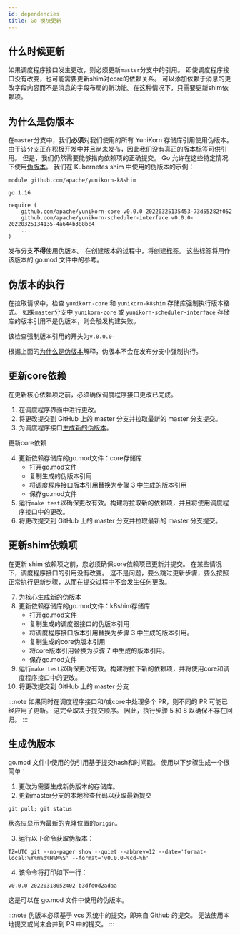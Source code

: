 ```yaml
---
id: dependencies
title: Go 模块更新
---
```


<!--
Licensed to the Apache Software Foundation (ASF) under one
or more contributor license agreements.  See the NOTICE file
distributed with this work for additional information
regarding copyright ownership.  The ASF licenses this file
to you under the Apache License, Version 2.0 (the
"License"); you may not use this file except in compliance
with the License.  You may obtain a copy of the License at

  http://www.apache.org/licenses/LICENSE-2.0

Unless required by applicable law or agreed to in writing,
software distributed under the License is distributed on an
"AS IS" BASIS, WITHOUT WARRANTIES OR CONDITIONS OF ANY
KIND, either express or implied.  See the License for the
specific language governing permissions and limitations
under the License.
-->

## 什么时候更新
如果调度程序接口发生更改，则必须更新`master`分支中的引用。
即使调度程序接口没有改变，也可能需要更新shim对core的依赖关系。
可以添加依赖于消息的更改字段内容而不是消息的字段布局的新功能。在这种情况下，只需要更新shim依赖项。

## 为什么是伪版本
在`master`分支中，我们**必须**对我们使用的所有 YuniKorn 存储库引用使用伪版本。
由于该分支正在积极开发中并且尚未发布，因此我们没有真正的版本标签可供引用。
但是，我们仍然需要能够指向依赖项的正确提交。
Go 允许在这些特定情况下使用[伪版本](https://go.dev/ref/mod#pseudo-versions)。
我们在 Kubernetes shim 中使用的伪版本的示例：
```
module github.com/apache/yunikorn-k8shim

go 1.16

require (
	github.com/apache/yunikorn-core v0.0.0-20220325135453-73d55282f052
	github.com/apache/yunikorn-scheduler-interface v0.0.0-20220325134135-4a644b388bc4
	...
)
```
发布分支**不得**使用伪版本。
在创建版本的过程中，将创建[标签](/community/release_procedure#tag-and-update-release-for-version)。
这些标签将用作该版本的 go.mod 文件中的参考。    

## 伪版本的执行
在拉取请求中，检查 `yunikorn-core` 和 `yunikorn-k8shim` 存储库强制执行版本格式。
如果`master`分支中 `yunikorn-core` 或 `yunikorn-scheduler-interface` 存储库的版本引用不是伪版本，则会触发构建失败。

该检查强制版本引用的开头为`v.0.0.0-`


根据上面的[为什么是伪版本](#why-a-pseudo-version)解释，伪版本不会在发布分支中强制执行。

## 更新core依赖
在更新核心依赖项之前，必须确保调度程序接口更改已完成。
1. 在调度程序界面中进行更改。
2. 将更改提交到 GitHub 上的 master 分支并拉取最新的 master 分支提交。
3. 为调度程序接口[生成新的伪版本](#generate-a-pseudo-version)。

更新core依赖

4. 更新依赖存储库的go.mod文件：core存储库
    * 打开go.mod文件
    * 复制生成的伪版本引用
    * 将调度程序接口版本引用替换为步骤 3 中生成的版本引用
    * 保存go.mod文件
5. 运行`make test`以确保更改有效。构建将拉取新的依赖项，并且将使用调度程序接口中的更改。
6. 将更改提交到 GitHub 上的 master 分支并拉取最新的 master 分支提交。

## 更新shim依赖项
在更新 shim 依赖项之前，您必须确保core依赖项已更新并提交。
在某些情况下，调度程序接口的引用没有改变。
这不是问题，要么跳过更新步骤，要么按照正常执行更新步骤，从而在提交过程中不会发生任何更改。

7. 为核心[生成新的伪版本](#generate-a-pseudo-version)
8. 更新依赖存储库的go.mod文件：k8shim存储库
    * 打开go.mod文件
    * 复制生成的调度器接口的伪版本引用
    * 将调度程序接口版本引用替换为步骤 3 中生成的版本引用。
    * 复制生成的core伪版本引用
    * 将core版本引用替换为步骤 7 中生成的版本引用。
    * 保存go.mod文件
9. 运行`make test`以确保更改有效。构建将拉下新的依赖项，并将使用core和调度程序接口中的更改。
10. 将更改提交到 GitHub 上的 master 分支

:::note
如果同时在调度程序接口和/或core中处理多个 PR，则不同的 PR 可能已经应用了更新。
这完全取决于提交顺序。
因此，执行步骤 5 和 8 以确保不存在回归。
:::
## 生成伪版本

go.mod 文件中使用的伪引用基于提交hash和时间戳。
使用以下步骤生成一个很简单：

1. 更改为需要生成新伪版本的存储库。
2. 更新master分支的本地检查代码以获取最新提交
```
git pull; git status
```

状态应显示为最新的克隆位置的`origin`。

3. 运行以下命令获取伪版本：
```
TZ=UTC git --no-pager show --quiet --abbrev=12 --date='format-local:%Y%m%d%H%M%S' --format='v0.0.0-%cd-%h'
```
4. 该命令将打印如下一行：
```
v0.0.0-20220318052402-b3dfd0d2adaa
```
这是可以在 go.mod 文件中使用的伪版本。

:::note
伪版本必须基于 vcs 系统中的提交，即来自 Github 的提交。
无法使用本地提交或尚未合并到 PR 中的提交。
:::

